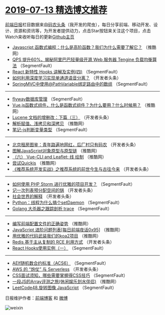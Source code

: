 # [2019-07-13 精选博文推荐](http://hao.caibaojian.com/date/2019/07/13)

[前端日报](http://caibaojian.com/c/news)栏目数据来自[码农头条](http://hao.caibaojian.com/)（我开发的爬虫），每日分享前端、移动开发、设计、资源和资讯等，为开发者提供动力，点击Star按钮来关注这个项目，点击Watch来收听每日的更新[Github主页](https://github.com/kujian/frontendDaily)
* [Javascript 函数式编程：什么是高阶函数？我们为什么需要了解它？](http://hao.caibaojian.com/118250.html) （推酷网）
* [QPS 提升60%，揭秘阿里巴巴轻量级开源 Web 服务器 Tengine 负载均衡算法](http://hao.caibaojian.com/118143.html) （SegmentFault）
* [React 新特性 Hooks 讲解及实例(四)](http://hao.caibaojian.com/118145.html) （SegmentFault）
* [如何利用深度学习实现单通道语音分离？](http://hao.caibaojian.com/118203.html) （开发者头条）
* [SpringMVC中使用@PathVariable绑定路由中的数组](http://hao.caibaojian.com/118148.html) （SegmentFault）

***
* [flyway数据库管理](http://hao.caibaojian.com/118149.html) （SegmentFault）
* [Vue.js函数式组件，什么是函数式组件？为什么要用？什么时候用？](http://hao.caibaojian.com/118248.html) （推酷网）
* [Lucene 文档的增删改：下篇（三）](http://hao.caibaojian.com/118168.html) （开发者头条）
* [解析赋值、浅拷贝和深拷贝](http://hao.caibaojian.com/118253.html) （推酷网）
* [笔记-js判断变量类型](http://hao.caibaojian.com/118152.html) （SegmentFault）

***
* [北京租房图鉴：青年路遍地网红，后厂村只有码农](http://hao.caibaojian.com/118153.html) （开发者头条）
* [图解JavaScript对象原型与原型链](http://hao.caibaojian.com/118236.html) （推酷网）
* [（六） Vue-CLI and Leaflet: 线 绘制](http://hao.caibaojian.com/118237.html) （推酷网）
* [尝试Quickjs](http://hao.caibaojian.com/118220.html) （推酷网）
* [《推荐系统开发实战》之推荐系统的前世今生与古往今来](http://hao.caibaojian.com/118178.html) （开发者头条）

***
* [如何使用 PHP Storm 进行优雅的项目开发？](http://hao.caibaojian.com/118146.html) （SegmentFault）
* [记一次列表预分配空间的锅](http://hao.caibaojian.com/118200.html) （开发者头条）
* [社会世界的解释](http://hao.caibaojian.com/118157.html) （开发者头条）
* [Python：线程为什么搞个setDaemon](http://hao.caibaojian.com/118136.html) （SegmentFault）
* [Golang 大杀器之跟踪剖析 trace](http://hao.caibaojian.com/118137.html) （SegmentFault）

***
* [编写前端配置文件的正确姿势](http://hao.caibaojian.com/118244.html) （推酷网）
* [JavaScript 进阶问题列表[每日前端夜话0x95]](http://hao.caibaojian.com/118225.html) （推酷网）
* [用优雅的代码武装我们的koa2项目](http://hao.caibaojian.com/118247.html) （推酷网）
* [Redis 基于主从复制的 RCE 利用方式](http://hao.caibaojian.com/118207.html) （开发者头条）
* [React Hooks使用实例（一）](http://hao.caibaojian.com/118139.html) （SegmentFault）

***
* [AElf随机数合约标准（ACS6）](http://hao.caibaojian.com/118150.html) （SegmentFault）
* [AWS 的 “炮仗” 与 Serverless](http://hao.caibaojian.com/118209.html) （开发者头条）
* [CSS面试须知，哪些需要掌握得CSS技巧](http://hao.caibaojian.com/118140.html) （SegmentFault）
* [一段JS的Array评测之旅(休闲娱乐划水伴侣)](http://hao.caibaojian.com/118231.html) （推酷网）
* [LeetCode48.旋转图像 JavaScript](http://hao.caibaojian.com/118141.html) （SegmentFault）

日报维护作者：[前端博客](http://caibaojian.com/) 和 [微博](http://caibaojian.com/go/weibo)

![weixin](https://user-images.githubusercontent.com/3055447/38468989-651132ac-3b80-11e8-8e6b-15122322a9d7.png)